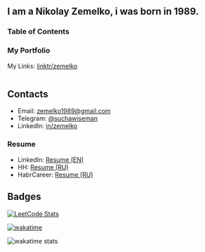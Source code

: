 ##  I am a Nikolay Zemelko, i was born in 1989.
### Table of Contents

### My Portfolio 
My Links: [linktr/zemelko](https://linktr.ee/zemelko)
<!--START_SECTION:waka-->

```txt

```

<!--END_SECTION:waka-->
## Contacts

* Email: [zemelko1989@gmail.com](mailto:zemelko1989@gmail.com)
* Telegram: [@suchawiseman](https://t.me/suchawiseman)
* LinkedIn: [in/zemelko](https://www.linkedin.com/in/zemelko)

### Resume
* LinkedIn: [Resume (EN)](https://www.linkedin.com/in/zemelko)
* HH: [Resume (RU)](https://hh.ru/resume/4a4435a9ff09e87f6c0039ed1f4e475572454c)
* HabrCareer: [Resume (RU)](https://career.habr.com/zemelko)

## Badges
[![LeetCode Stats](https://leetcode.card.workers.dev/zemelko?theme=dark&font=source_code_pro&extension=null)](https://leetcode.com/zemelko/)

[![wakatime](https://wakatime.com/badge/user/018be337-25d2-4ac0-bcab-8cae36dd2fe8.svg)](https://wakatime.com/@018be337-25d2-4ac0-bcab-8cae36dd2fe8)

![wakatime stats](https://github-readme-stats.vercel.app/api/wakatime?username=zemelko&layout=compact)
